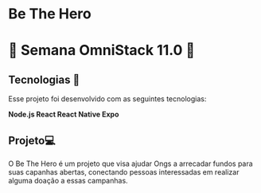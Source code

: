 # Be The Hero

# 🚀 Semana OmniStack 11.0 🚀

## Tecnologias 🚀

Esse projeto foi desenvolvido com as seguintes tecnologias:

**Node.js
React
React Native
Expo**

## Projeto💻 

O Be The Hero é um projeto que visa ajudar Ongs a arrecadar fundos para suas capanhas abertas, conectando pessoas interessadas em realizar alguma doação a essas campanhas.
